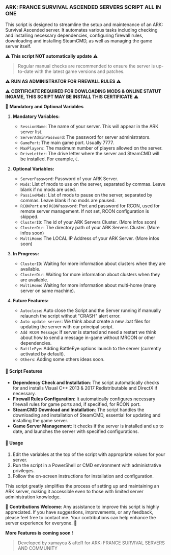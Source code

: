 ### ARK: FRANCE SURVIVAL ASCENDED SERVERS SCRIPT ALL IN ONE ###

This script is designed to streamline the setup and maintenance of an ARK: Survival Ascended server.
It automates various tasks including checking and installing necessary dependencies, configuring firewall rules, downloading and installing SteamCMD, as well as managing the game server itself.


:warning: **This script NOT automatically update** :warning:
> Regular manual checks are recommended to ensure the server is up-to-date with the latest game versions and patches.

:warning: **RUN AS ADMINISTRATOR FOR FIREWALL RULES** :warning:

:warning: **CERTIFICATE REQUIRED FOR DOWLOADING MODS & ONLINE STATUT INGAME, THIS SCRIPT MAY BE INSTALL THIS CERTIFICATE** :warning:


:key: **Mandatory and Optional Variables**
1. **Mandatory Variables:**
   - `SessionName`: The name of your server. This will appear in the ARK server list.
   - `ServerAdminPassword`: The password for server administrators.
   - `GamePort`: The main game port. Usually 7777.
   - `MaxPlayers`: The maximum number of players allowed on the server.
   - `DriveLetter`: The drive letter where the server and SteamCMD will be installed. For example, `C`.

2. **Optional Variables:**
   - `ServerPassword`: Password of your ARK Server.
   - `Mods`: List of mods to use on the server, separated by commas. Leave blank if no mods are used.
   - `PassiveMods`: List of mods to pause on the server, separated by commas. Leave blank if no mods are paused.
   - `RCONPort` and `RCONPassword`: Port and password for RCON, used for remote server management. If not set, RCON configuration is skipped.
   - `ClusterID`: The id of your ARK Servers Cluster. (More infos soon)
   - `ClusterDir`: The directory path of your ARK Servers Cluster. (More infos soon)
   - `MultiHome`: The LOCAL IP Address of your ARK Server. (More infos soon)

3. **In Progress:**
   - `ClusterID`: Waiting for more information about clusters when they are available.
   - `ClusterDir`: Waiting for more information about clusters when they are available.
   - `MultiHome`: Waiting for more information about multi-home (many server on same machine).

4. **Future Features:**
   - `Autoclose`: Auto close the Script and the Server running if manually relaunch the script without "CRASH" alert error.
   - `Auto update server`: We think about create a new .bat files for updating the server with our principal script.
   - `Add RCON Message`: If server is started and need a restart we think about how to send a message in-game without MRCON or other dependencies.
   - `BattleEye`: Adding BattleEye options launch to the server (currently activated by default).
   - `Others`: Adding some others ideas soon.

#### :wrench: Script Features ###

- **Dependency Check and Installation**: The script automatically checks for and installs Visual C++ 2013 & 2017 Redistributable and DirectX if necessary.
- **Firewall Rules Configuration**: It automatically configures necessary firewall rules for game ports and, if specified, for RCON port.
- **SteamCMD Download and Installation**: The script handles the downloading and installation of SteamCMD, essential for updating and installing the game server.
- **Game Server Management**: It checks if the server is installed and up to date, and launches the server with specified configurations.

#### :book: Usage ###

1. Edit the variables at the top of the script with appropriate values for your server.
2. Run the script in a PowerShell or CMD environment with administrative privileges.
3. Follow the on-screen instructions for installation and configuration.

This script greatly simplifies the process of setting up and maintaining an ARK server, making it accessible even to those with limited server administration knowledge.

:handshake: **Contributions Welcome**: Any assistance to improve this script is highly appreciated. If you have suggestions, improvements, or any feedback, please feel free to contact me. Your contributions can help enhance the server experience for everyone. 🌟

**More Features is coming soon !**

> Developed by xamayca & afteR for ARK: FRANCE SURVIVAL SERVERS AND COMMUNITY
